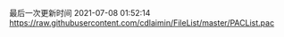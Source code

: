 最后一次更新时间 2021-07-08 01:52:14
https://raw.githubusercontent.com/cdlaimin/FileList/master/PACList.pac

